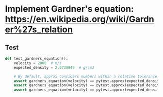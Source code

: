 # Implement Gardner's equation: https://en.wikipedia.org/wiki/Gardner%27s_relation

## Test

```python
def test_gardners_equation():
    velocity = 2000  # m/s
    expected_density = 2.0730949  # g/cm3

    # By default, approx considers numbers within a relative tolerance of 1e-6
    assert gardners_equation(velocity) == pytest.approx(expected_density)
    assert gardners_equation(velocity) == pytest.approx(expected_density, rel=1e-8) # Fails
    assert gardners_equation(velocity) == pytest.approx(expected_density, abs=1e-8) # Fails
```
